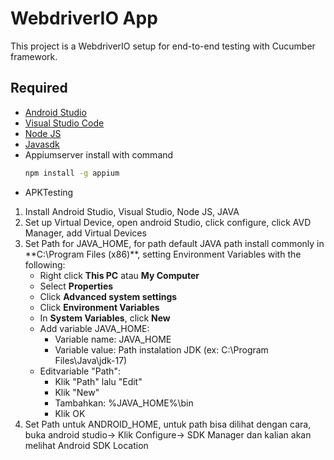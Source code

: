 # WebdriverIO App

This project is a WebdriverIO setup for end-to-end testing with Cucumber framework.

## Required
- [Android Studio](https://developer.android.com/studio)
- [Visual Studio Code](https://code.visualstudio.com/download)
- [Node JS](NodeJS)
- [Javasdk](https://www.oracle.com/java/technologies/downloads)
- Appiumserver install with command
    ```sh
    npm install -g appium
    ```
- APKTesting

1. Install Android Studio, Visual Studio, Node JS, JAVA
2. Set up Virtual Device, open android Studio, click configure, click AVD Manager, add Virtual Devices
3.  Set Path for JAVA_HOME, for path default JAVA path install commonly in **C:\Program Files (x86)\**, setting Environment Variables with the following:
    - Right click **This PC** atau **My Computer**
    - Select **Properties**
    - Click **Advanced system settings**
    - Click **Environment Variables**
    - In **System Variables**, click **New**
    - Add variable JAVA_HOME:
        - Variable name: JAVA_HOME
        - Variable value: Path instalation JDK (ex: C:\Program Files\Java\jdk-17)
    - Editvariable "Path":
        - Klik "Path" lalu "Edit"
        - Klik "New"
        - Tambahkan: %JAVA_HOME%\bin
        - Klik OK
4. Set Path untuk ANDROID_HOME, untuk path bisa dilihat dengan cara, buka android studio-> Klik Configure-> SDK Manager dan kalian akan melihat Android SDK Location